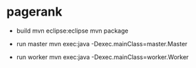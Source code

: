 # pagerank

- build
mvn eclipse:eclipse
mvn package

- run master
mvn exec:java -Dexec.mainClass=master.Master

- run worker
mvn exec:java -Dexec.mainClass=worker.Worker
